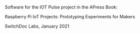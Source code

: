 Software for the IOT Pulse project in the APress Book:<BR>


Raspberry Pi IoT Projects: Prototyping Experiments for Makers

SwitchDoc Labs, January 2021



